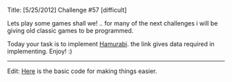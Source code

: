 Title: [5/25/2012] Challenge #57 [difficult]

Lets play some games shall we! .. for many of the next challenges i will be giving old classic games to be programmed. 

Today your task is to implement [Hamurabi](http://atariarchives.org/basicgames/showpage.php?page=78). the link gives data required in implementing. Enjoy! :)

________________________

Edit: [Here](http://pastebin.com/LvsZHGTd) is the basic code for making things easier.
